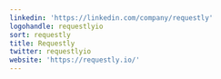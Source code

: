 ```yaml
---
linkedin: 'https://linkedin.com/company/requestly'
logohandle: requestlyio
sort: requestly
title: Requestly
twitter: requestlyio
website: 'https://requestly.io/'
---
```

